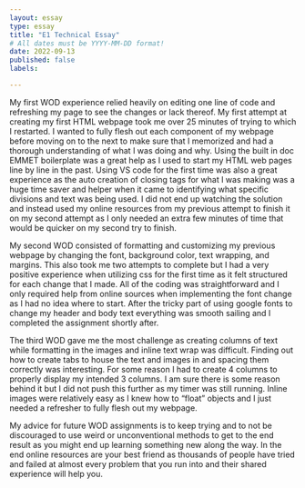 ```yaml
---
layout: essay
type: essay
title: "E1 Technical Essay"
# All dates must be YYYY-MM-DD format!
date: 2022-09-13
published: false
labels:

---
```


My first WOD experience relied heavily on editing one line of code and refreshing my page to see the changes or lack thereof. My first attempt at creating my first HTML webpage took me over 25 minutes of trying to which I restarted. I wanted to fully flesh out each component of my webpage before moving on to the next to make sure that I memorized and had a thorough understanding of what I was doing and why. Using the built in doc EMMET boilerplate was a great help as I used to start my HTML web pages line by line in the past. Using VS code for the first time was also a great experience as the auto creation of closing tags for what I was making was a huge time saver and helper when it came to identifying what specific divisions and text was being used. I did not end up watching the solution and instead used my online resources from my previous attempt to finish it on my second attempt as I only needed an extra few minutes of time that would be quicker on my second try to finish.

My second WOD consisted of formatting and customizing my previous webpage by changing the font, background color, text wrapping, and margins. This also took me two attempts to complete but I had a very positive experience when utilizing css for the first time as it felt structured for each change that I made. All of the coding was straightforward and I only required help from online sources when implementing the font change as I had no idea where to start. After the tricky part of using google fonts to change my header and body text everything was smooth sailing and I completed the assignment shortly after.

The third WOD gave me the most challenge as creating columns of text while formatting in the images and inline text wrap was difficult. Finding out how to create tabs to house the text and images in and spacing them correctly was interesting. For some reason I had to create 4 columns to properly display my intended 3 columns. I am sure there is some reason behind it but I did not push this further as my timer was still running. Inline images were relatively easy as I knew how to “float” objects and I just needed a refresher to fully flesh out my webpage. 

My advice for future WOD assignments is to keep trying and to not be discouraged to use weird or unconventional methods to get to the end result as you might end up learning something new along the way. In the end online resources are your best friend as thousands of people have tried and failed at almost every problem that you run into and their shared experience will help you. 
